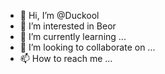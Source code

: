- 👋 Hi, I’m @Duckool
- 👀 I’m interested in Beor
- 🌱 I’m currently learning ...
- 💞️ I’m looking to collaborate on ...
- 📫 How to reach me ...

<!---
Duckool/Duckool is a ✨ special ✨ repository because its `README.md` (this file) appears on your GitHub profile.
You can click the Preview link to take a look at your changes.
--->
